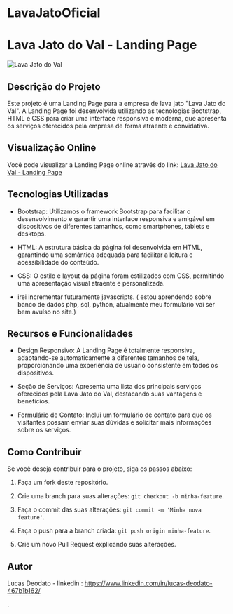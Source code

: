# LavaJatoOficial

# Lava Jato do Val - Landing Page

![Lava Jato do Val](link_para_imagem)

## Descrição do Projeto

Este projeto é uma Landing Page para a empresa de lava jato "Lava Jato do Val". A Landing Page foi desenvolvida utilizando as tecnologias Bootstrap, HTML e CSS para criar uma interface responsiva e moderna, que apresenta os serviços oferecidos pela empresa de forma atraente e convidativa.

## Visualização Online

Você pode visualizar a Landing Page online através do link: [Lava Jato do Val - Landing Page](link_para_a_landing_page)

## Tecnologias Utilizadas

- Bootstrap: Utilizamos o framework Bootstrap para facilitar o desenvolvimento e garantir uma interface responsiva e amigável em dispositivos de diferentes tamanhos, como smartphones, tablets e desktops.

- HTML: A estrutura básica da página foi desenvolvida em HTML, garantindo uma semântica adequada para facilitar a leitura e acessibilidade do conteúdo.

- CSS: O estilo e layout da página foram estilizados com CSS, permitindo uma apresentação visual atraente e personalizada.

- irei incrementar futuramente javascripts. ( estou aprendendo sobre banco de dados php, sql, python, atualmente meu formulário vai ser bem avulso no site.)
## Recursos e Funcionalidades

- Design Responsivo: A Landing Page é totalmente responsiva, adaptando-se automaticamente a diferentes tamanhos de tela, proporcionando uma experiência de usuário consistente em todos os dispositivos.

- Seção de Serviços: Apresenta uma lista dos principais serviços oferecidos pela Lava Jato do Val, destacando suas vantagens e benefícios.

- Formulário de Contato: Inclui um formulário de contato para que os visitantes possam enviar suas dúvidas e solicitar mais informações sobre os serviços.

## Como Contribuir

Se você deseja contribuir para o projeto, siga os passos abaixo:

1. Faça um fork deste repositório.

2. Crie uma branch para suas alterações: `git checkout -b minha-feature`.

3. Faça o commit das suas alterações: `git commit -m 'Minha nova feature'`.

4. Faça o push para a branch criada: `git push origin minha-feature`.

5. Crie um novo Pull Request explicando suas alterações.

## Autor

Lucas Deodato - linkedin : https://www.linkedin.com/in/lucas-deodato-467b1b162/

.
